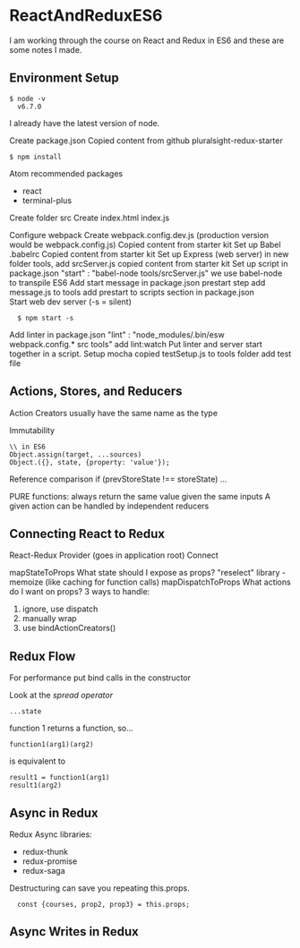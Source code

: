 # ReactAndReduxES6

I am working through the course on React and Redux in ES6 and these are some notes I made.

## Environment Setup
```
$ node -v
  v6.7.0
```
I already have the latest version of node.

Create package.json
Copied content from github pluralsight-redux-starter
```
$ npm install
```

Atom recommended packages 
  * react
  * terminal-plus

Create folder src
Create index.html index.js

Configure webpack
Create webpack.config.dev.js (production version would be webpack.config.js)
  Copied content from starter kit
Set up Babel .babelrc
  Copied content from starter kit
Set up Express (web server)
  in new folder tools, add srcServer.js
  copied content from starter kit
Set up script in package.json
  "start" : "babel-node tools/srcServer.js"
  we use babel-node to transpile ES6
Add start message in package.json prestart step
  add message.js to tools
  add prestart to scripts section in package.json  
Start web dev server (-s = silent)
```
  $ npm start -s
```
Add linter in package.json 
  "lint" : "node_modules/.bin/esw webpack.config.* src tools"
  add lint:watch
Put linter and server start together in a script.
Setup mocha 
  copied testSetup.js to tools folder
  add test file

## Actions, Stores, and Reducers
Action Creators usually have the same name as the type

Immutability
```
\\ in ES6 
Object.assign(target, ...sources)
Object.({}, state, {property: 'value'});
```
Reference comparison if (prevStoreState !== storeState) ...

PURE functions: always return the same value given the same inputs
A given action can  be handled by independent reducers

## Connecting React to Redux
React-Redux
Provider (goes in application root)
Connect

mapStateToProps What state should I expose as props?
"reselect" library - memoize (like caching for function calls)
mapDispatchToProps What actions do I want on props?
 3 ways to handle:
 1. ignore, use dispatch
 2. manually wrap
 3. use bindActionCreators()

## Redux Flow

For performance put bind calls in the constructor

Look at the *spread operator*
```
...state 
```

function 1 returns a function, so...
```
function1(arg1)(arg2)
```
is equivalent to 
```
result1 = function1(arg1)
result1(arg2)
```

## Async in Redux
Redux Async libraries:
  * redux-thunk
  * redux-promise 
  * redux-saga
  
Destructuring can save you repeating this.props.
```
  const {courses, prop2, prop3} = this.props;
```

## Async Writes in Redux





